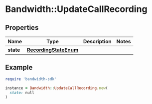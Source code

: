 # Bandwidth::UpdateCallRecording

## Properties

| Name | Type | Description | Notes |
| ---- | ---- | ----------- | ----- |
| **state** | [**RecordingStateEnum**](RecordingStateEnum.md) |  |  |

## Example

```ruby
require 'bandwidth-sdk'

instance = Bandwidth::UpdateCallRecording.new(
  state: null
)
```

